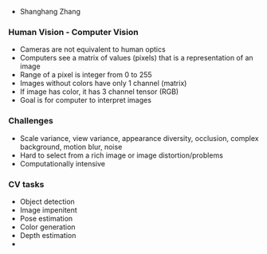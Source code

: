 - Shanghang Zhang

### Human Vision - Computer Vision
- Cameras are not equivalent to human optics
- Computers see a matrix of values (pixels) that is a representation of an image 
- Range of a pixel is integer from 0 to 255
- Images without colors have only 1 channel (matrix)
- If image has color, it has 3 channel tensor (RGB)
- Goal is for computer to interpret images


### Challenges 
- Scale variance, view variance, appearance diversity, occlusion, complex background, motion blur, noise
- Hard to select from a rich image or image distortion/problems
- Computationally intensive

### CV tasks
- Object detection
- Image impenitent
- Pose estimation
- Color generation
- Depth estimation
- 